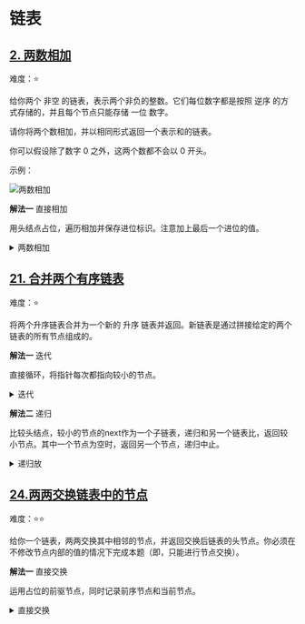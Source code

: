 # 链表

## [2. 两数相加](https://leetcode.cn/problems/add-two-numbers)

难度：⭐️

给你两个 非空 的链表，表示两个非负的整数。它们每位数字都是按照 逆序 的方式存储的，并且每个节点只能存储 一位 数字。

请你将两个数相加，并以相同形式返回一个表示和的链表。

你可以假设除了数字 0 之外，这两个数都不会以 0 开头。

示例：

![两数相加](https://assets.leetcode-cn.com/aliyun-lc-upload/uploads/2021/01/02/addtwonumber1.jpg)

**解法一** 直接相加

用头结点占位，遍历相加并保存进位标识。注意加上最后一个进位的值。

<details>
  <summary>两数相加</summary>
  
  ```java
    public ListNode addTwoNumbers(ListNode l1, ListNode l2) {
        ListNode dummy = new ListNode(-1);
        ListNode p = dummy;
        int carry = 0;
        while (l1 != null || l2 != null || carry > 0) {
            int v = 0;
            if (l1 != null) {
                v += l1.val;
                l1 = l1.next;
            }
            if (l2 != null) {
                v += l2.val;
                l2 = l2.next;
            }
            v += carry;
            if (v > 9) {
                v = v % 10;
                carry = 1;
            } else {
                carry = 0;
            }
            p.next = new ListNode(v);
            p = p.next;
        }
        return dummy.next;
    }
  ```
</details>


## [21. 合并两个有序链表](https://leetcode.cn/problems/merge-two-sorted-lists/description/)

难度：⭐️

将两个升序链表合并为一个新的 升序 链表并返回。新链表是通过拼接给定的两个链表的所有节点组成的。 

**解法一** 迭代

直接循环，将指针每次都指向较小的节点。

<details>
    <summary>迭代</summary>
    ```java
    public ListNode mergeTwoLists1(ListNode list1, ListNode list2) {
        if (list1 == null) {
            return list2;
        }
        if (list2 == null) {
            return list1;
        }
        ListNode dummy = new ListNode(-1);
        ListNode p = dummy;
        ListNode p1 = list1;
        ListNode p2 = list2;
        while (p1 != null && p2 != null) {
            if (p1.val < p2.val) {
                p.next = p1;
                p1 = p1.next;
            } else {
                p.next = p2;
                p2 = p2.next;
            }
            p = p.next;
        }
        if (p1 != null) {
            p.next = p1;
        } else if (p2 != null) {
            p.next = p2;
        }
        return dummy.next;
    }
    ```
</details>

**解法二** 递归

比较头结点，较小的节点的next作为一个子链表，递归和另一个链表比，返回较小节点。其中一个节点为空时，返回另一个节点，递归中止。

<details>
    <summary>递归放</summary>
    ```java
    public ListNode mergeTwoLists(ListNode list1, ListNode list2) {
        if (list1 == null) {
            return list2;
        }
        if (list2 == null) {
            return list1;
        }
        if (list1.val < list2.val) {
            list1.next = mergeTwoLists(list1.next, list2);
            return list1;
        } else {
            list2.next = mergeTwoLists(list1, list2.next);
            return list2;
        }
    }
    ```
</details>

## [24.两两交换链表中的节点](https://leetcode.cn/problems/swap-nodes-in-pairs)

难度：⭐️⭐️

给你一个链表，两两交换其中相邻的节点，并返回交换后链表的头节点。你必须在不修改节点内部的值的情况下完成本题（即，只能进行节点交换）。

**解法一** 直接交换

运用占位的前驱节点，同时记录前序节点和当前节点。

<details>
  <summary>直接交换</summary>

  ```java
    public ListNode swapPairs(ListNode head) {
        ListNode dummy = new ListNode();
        dummy.next = head;
        ListNode pre = dummy;
        ListNode p = head;
        // 1 -> 2 -> 3
        while (p != null && p.next != null) {
            // 2
            ListNode next = p.next;
            // 1 -> 3
            p.next = next.next;
            // 2 -> 1 -> 3
            next.next = p;
            // * -> 2 -> 1 -> 3
            pre.next = next;
            pre = p;
            p = p.next;
        }
        return dummy.next;
    }
  ```
</details>